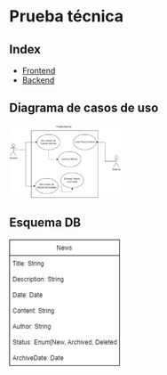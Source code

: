 # Prueba técnica


## Index
- [Frontend](./frontend/README.md)
- [Backend](./backend/README.md)

## Diagrama de casos de uso
<img src="./frontend/media/Diagrama Casos de uso.jpg" alt="casos_de_uso" width="200"/>

## Esquema DB
<img src="./frontend/media/DB.jpg" alt="drawing" width="200"/>
